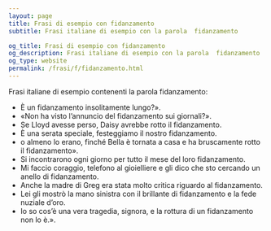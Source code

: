 ```yaml
---
layout: page
title: Frasi di esempio con fidanzamento 
subtitle: Frasi italiane di esempio con la parola  fidanzamento

og_title: Frasi di esempio con fidanzamento 
og_description: Frasi italiane di esempio con la parola  fidanzamento
og_type: website
permalink: /frasi/f/fidanzamento.html
---
```


Frasi italiane di esempio contenenti la parola fidanzamento:


- È un fidanzamento insolitamente lungo?».
- «Non ha visto l’annuncio del fidanzamento sui giornali?».
- Se Lloyd avesse perso, Daisy avrebbe rotto il fidanzamento.
- È una serata speciale, festeggiamo il nostro fidanzamento.
- o almeno lo erano, finché Bella è tornata a casa e ha bruscamente rotto il fidanzamento».
- Si incontrarono ogni giorno per tutto il mese del loro fidanzamento.
- Mi faccio coraggio, telefono al gioielliere e gli dico che sto cercando un anello di fidanzamento.
- Anche la madre di Greg era stata molto critica riguardo al fidanzamento.
- Lei gli mostrò la mano sinistra con il brillante di fidanzamento e la fede nuziale d’oro.
- Io so cos’è una vera tragedia, signora, e la rottura di un fidanzamento non lo è.».
